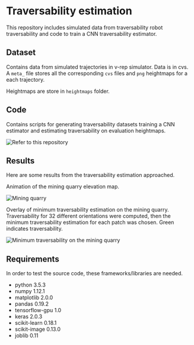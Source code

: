 # Traversability estimation

This repository includes simulated data from traversability robot traversability and code to train a CNN traversability estimator.

## Dataset

Contains data from simulated trajectories in v-rep simulator. Data is in cvs. A `meta_` file stores all the corresponding `cvs` files and `png` heightmaps for a each trajectory.

Heightmaps are store in `heightmaps` folder.

## Code

Contains scripts for generating traversability datasets training a CNN estimator and estimating traversability on evaluation heightmaps.

![Refer to this repository](https://bitbucket.org/romarcg/traversability_graphs_dataset)

## Results
Here are some results from the traversability estimation approached.

Animation of the mining quarry elevation map.

![](results/quarry_360.gif "Mining quarry")

Overlay of minimum traversability estimation on the mining quarry. Traversability for 32 different orientations were computed, then the minimum traversability estimation for each patch was chosen. Green indicates traversability.

![](results/quarry_traversability_360.gif "Minimum traversability on the mining quarry")

## Requirements

In order to test the source code, these frameworks/libraries are needed.
- python 3.5.3
- numpy 1.12.1
- matplotlib 2.0.0
- pandas 0.19.2
- tensorflow-gpu 1.0
- keras 2.0.3
- scikit-learn 0.18.1
- scikit-image 0.13.0
- joblib 0.11
